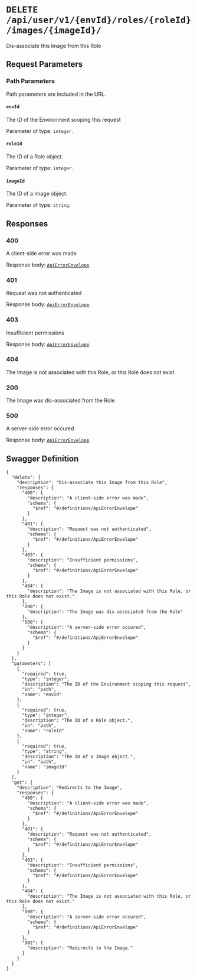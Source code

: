 # `DELETE /api/user/v1/{envId}/roles/{roleId}/images/{imageId}/` #

Dis-associate this Image from this Role

## Request Parameters #

### Path Parameters ###

Path parameters are included in the URL.

#### `envId` ####

The ID of the Environment scoping this request

Parameter of type: `integer`.


#### `roleId` ####

The ID of a Role object.

Parameter of type: `integer`.


#### `imageId` ####

The ID of a Image object.

Parameter of type: `string`.










## Responses ##


### 400 ###

A client-side error was made

Response body: [`ApiErrorEnvelope`](./../../../../../../../../../definitions/ApiErrorEnvelope.mkd).


### 401 ###

Request was not authenticated

Response body: [`ApiErrorEnvelope`](./../../../../../../../../../definitions/ApiErrorEnvelope.mkd).


### 403 ###

Insufficient permissions

Response body: [`ApiErrorEnvelope`](./../../../../../../../../../definitions/ApiErrorEnvelope.mkd).


### 404 ###

The Image is not associated with this Role, or this Role does not exist.



### 200 ###

The Image was dis-associated from the Role



### 500 ###

A server-side error occured

Response body: [`ApiErrorEnvelope`](./../../../../../../../../../definitions/ApiErrorEnvelope.mkd).




## Swagger Definition ##

    {
      "delete": {
        "description": "Dis-associate this Image from this Role", 
        "responses": {
          "400": {
            "description": "A client-side error was made", 
            "schema": {
              "$ref": "#/definitions/ApiErrorEnvelope"
            }
          }, 
          "401": {
            "description": "Request was not authenticated", 
            "schema": {
              "$ref": "#/definitions/ApiErrorEnvelope"
            }
          }, 
          "403": {
            "description": "Insufficient permissions", 
            "schema": {
              "$ref": "#/definitions/ApiErrorEnvelope"
            }
          }, 
          "404": {
            "description": "The Image is not associated with this Role, or this Role does not exist."
          }, 
          "200": {
            "description": "The Image was dis-associated from the Role"
          }, 
          "500": {
            "description": "A server-side error occured", 
            "schema": {
              "$ref": "#/definitions/ApiErrorEnvelope"
            }
          }
        }
      }, 
      "parameters": [
        {
          "required": true, 
          "type": "integer", 
          "description": "The ID of the Environment scoping this request", 
          "in": "path", 
          "name": "envId"
        }, 
        {
          "required": true, 
          "type": "integer", 
          "description": "The ID of a Role object.", 
          "in": "path", 
          "name": "roleId"
        }, 
        {
          "required": true, 
          "type": "string", 
          "description": "The ID of a Image object.", 
          "in": "path", 
          "name": "imageId"
        }
      ], 
      "get": {
        "description": "Redirects to the Image", 
        "responses": {
          "400": {
            "description": "A client-side error was made", 
            "schema": {
              "$ref": "#/definitions/ApiErrorEnvelope"
            }
          }, 
          "401": {
            "description": "Request was not authenticated", 
            "schema": {
              "$ref": "#/definitions/ApiErrorEnvelope"
            }
          }, 
          "403": {
            "description": "Insufficient permissions", 
            "schema": {
              "$ref": "#/definitions/ApiErrorEnvelope"
            }
          }, 
          "404": {
            "description": "The Image is not associated with this Role, or this Role does not exist."
          }, 
          "500": {
            "description": "A server-side error occured", 
            "schema": {
              "$ref": "#/definitions/ApiErrorEnvelope"
            }
          }, 
          "302": {
            "description": "Redirects to the Image."
          }
        }
      }
    }